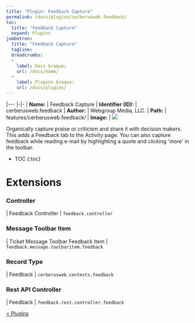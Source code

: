 ```yaml
---
title: "Plugin: Feedback Capture"
permalink: /docs/plugins/cerberusweb.feedback/
toc:
  title: "Feedback Capture"
  expand: Plugins
jumbotron:
  title: "Feedback Capture"
  tagline: 
  breadcrumbs:
  -
    label: Docs &raquo;
    url: /docs/home/
  -
    label: Plugins &raquo;
    url: /docs/plugins/
---
```


|---
|-|-
| **Name:** | Feedback Capture
| **Identifier (ID):** | cerberusweb.feedback
| **Author:** | Webgroup Media, LLC.
| **Path:** | features/cerberusweb.feedback/
| **Image:** | <img src="/assets/images/plugins/cerberusweb.feedback.png" class="screenshot">

Organically capture praise or criticism and share it with decision makers.  This adds a Feedback tab to the Activity page.  You can also capture feedback while reading e-mail by highlighting a quote and clicking 'more' in the toolbar.

* TOC
{:toc}

# Extensions

### Controller

| Feedback Controller | `feedback.controller`


### Message Toolbar Item

| Ticket Message Toolbar Feedback Item | `feedback.message.toolbaritem.feedback`


### Record Type

| Feedback | `cerberusweb.contexts.feedback`


### Rest API Controller

| Feedback | `feedback.rest.controller.feedback`


<div class="section-nav">
	<div class="left">
		<a href="/docs/plugins/#plugins" class="prev">&lt; Plugins</a>
	</div>
	<div class="right align-right">
	</div>
</div>
<div class="clear"></div>